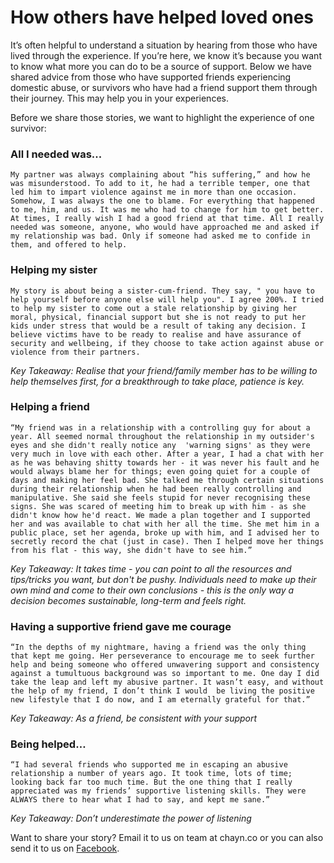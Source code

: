 # How others have helped loved ones

It’s often helpful to understand a situation by hearing from those who have lived through the experience. If you’re here, we know it’s because you want to know what more you can do to be a source of support. Below we have shared advice from those who have supported friends experiencing domestic abuse, or survivors who have had a friend support them through their journey. This may help you in your experiences.

Before we share those stories, we want to highlight the experience of one survivor:

### All I needed was...

`My partner was always complaining about “his suffering,” and how he was misunderstood. To add to it, he had a terrible temper, one that led him to impart violence against me in more than one occasion. Somehow, I was always the one to blame. For everything that happened to me, him, and us. It was me who had to change for him to get better. At times, I really wish I had a good friend at that time. All I really needed was someone, anyone, who would have approached me and asked if my relationship was bad. Only if someone had asked me to confide in them, and offered to help.`

### Helping my sister

`My story is about being a sister-cum-friend. They say, " you have to help yourself before anyone else will help you". I agree 200%. I tried to help my sister to come out a stale relationship by giving her moral, physical, financial support but she is not ready to put her kids under stress that would be a result of taking any decision. I believe victims have to be ready to realise and have assurance of security and wellbeing, if they choose to take action against abuse or violence from their partners.`

_*Key Takeaway:* Realise that your friend/family member has to be willing to help themselves first, for a breakthrough to take place, patience is key._


### Helping a friend 
`“My friend was in a relationship with a controlling guy for about a year. All seemed normal throughout the relationship in my outsider's eyes and she didn't really notice any  'warning signs' as they were very much in love with each other. After a year, I had a chat with her as he was behaving shitty towards her - it was never his fault and he would always blame her for things; even going quiet for a couple of days and making her feel bad. She talked me through certain situations during their relationship when he had been really controlling and manipulative. She said she feels stupid for never recognising these signs. She was scared of meeting him to break up with him - as she didn't know how he'd react. We made a plan together and I supported her and was available to chat with her all the time. She met him in a public place, set her agenda, broke up with him, and I advised her to secretly record the chat (just in case). Then I helped move her things from his flat - this way, she didn't have to see him.”`

_*Key Takeaway:* It takes time - you can point to all the resources and tips/tricks you want, but don't be pushy. Individuals need to make up their own mind and come to their own conclusions - this is the only way a decision becomes sustainable, long-term and feels right._

### Having a supportive friend gave me courage
`“In the depths of my nightmare, having a friend was the only thing that kept me going. Her perseverance to encourage me to seek further help and being someone who offered unwavering support and consistency against a tumultuous background was so important to me. One day I did take the leap and left my abusive partner. It wasn’t easy, and without the help of my friend, I don’t think I would  be living the positive new lifestyle that I do now, and I am eternally grateful for that.”`

_*Key Takeaway:* As a friend, be consistent with your support_


### Being helped…
`“I had several friends who supported me in escaping an abusive relationship a number of years ago. It took time, lots of time; looking back far too much time. But the one thing that I really appreciated was my friends’ supportive listening skills. They were ALWAYS there to hear what I had to say, and kept me sane.”`

_*Key Takeaway:* Don’t underestimate the power of listening_


Want to share your story? Email it to us on team at chayn.co or you can also send it to us on [Facebook](https://www.facebook.com/chayn/).
